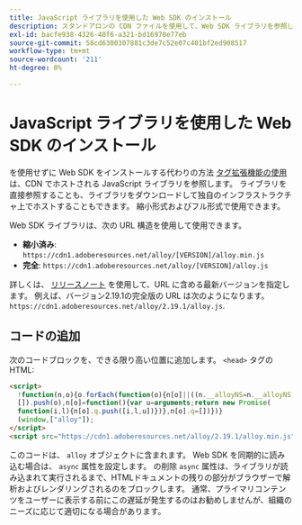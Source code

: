 ```yaml
---
title: JavaScript ライブラリを使用した Web SDK のインストール
description: スタンドアロンの CDN ファイルを使用して、Web SDK ライブラリを参照します。
exl-id: bacfe938-4326-48f6-a321-bd16970e77eb
source-git-commit: 58cd6300307881c3de7c52e07c401bf2ed908517
workflow-type: tm+mt
source-wordcount: '211'
ht-degree: 0%

---
```


# JavaScript ライブラリを使用した Web SDK のインストール

を使用せずに Web SDK をインストールする代わりの方法 [タグ拡張機能の使用](extension.md) は、CDN でホストされる JavaScript ライブラリを参照します。 ライブラリを直接参照することも、ライブラリをダウンロードして独自のインフラストラクチャ上でホストすることもできます。 縮小形式およびフル形式で使用できます。

Web SDK ライブラリは、次の URL 構造を使用して使用できます。

* **縮小済み**: `https://cdn1.adoberesources.net/alloy/[VERSION]/alloy.min.js`
* **完全**: `https://cdn1.adoberesources.net/alloy/[VERSION]/alloy.js`

詳しくは、 [リリースノート](../release-notes.md) を使用して、URL に含める最新バージョンを指定します。 例えば、バージョン2.19.1の完全版の URL は次のようになります。 `https://cdn1.adoberesources.net/alloy/2.19.1/alloy.js`.

## コードの追加

次のコードブロックを、できる限り高い位置に追加します。 `<head>` タグのHTML:

```html
<script>
  !function(n,o){o.forEach(function(o){n[o]||((n.__alloyNS=n.__alloyNS||
  []).push(o),n[o]=function(){var u=arguments;return new Promise(
  function(i,l){n[o].q.push([i,l,u])})},n[o].q=[])})}
  (window,["alloy"]);
</script>
<script src="https://cdn1.adoberesources.net/alloy/2.19.1/alloy.min.js" async></script>
```

このコードは、 `alloy` オブジェクトに含まれます。 Web SDK を同期的に読み込む場合は、 `async` 属性を設定します。 の削除 `async` 属性は、ライブラリが読み込まれて実行されるまで、HTMLドキュメントの残りの部分がブラウザーで解析およびレンダリングされるのをブロックします。 通常、プライマリコンテンツをユーザーに表示する前にこの遅延が発生するのはお勧めしませんが、組織のニーズに応じて適切になる場合があります。
